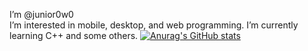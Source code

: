 I’m @junior0w0\
I’m interested in mobile, desktop, and web programming. I’m currently learning C++ and some others.
[![Anurag's GitHub stats](https://github-readme-stats.vercel.app/api?username=junior0w0&show_icons=true&theme=tokyonight)](https://github.com/anuraghazra/github-readme-stats)

<!---
junior0w0/junior0w0 is a ✨ special ✨ repository because its `README.md` (this file) appears on your GitHub profile.
You can click the Preview link to take a look at your changes.
--->

